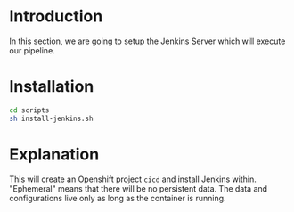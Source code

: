 # Introduction
In this section, we are going to setup the Jenkins Server which will execute our pipeline.

# Installation
```bash
cd scripts
sh install-jenkins.sh
```

# Explanation
This will create an Openshift project ```cicd``` and install Jenkins within. "Ephemeral" means that there will be no persistent data. The data and configurations live only as long as the container is running.

